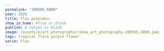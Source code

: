 ```yaml
---
permalink: "200505_6800"
year: 2020
title: Flou pompidou.
show_in_home: #true or blank
publish: # notyet or blank
image: /assets/p/art-photographs/rokma_art_photography-200505_6800.jpeg
tags: tropical flora purple flower
serie: Flou
---
```

